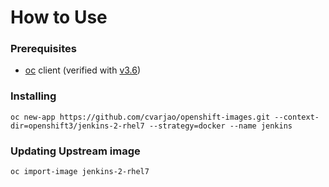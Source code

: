 
# How to Use

### Prerequisites
* [oc](https://github.com/openshift/origin/releases) client (verified with [v3.6](https://github.com/openshift/origin/releases/tag/v3.6.0))
### Installing
```
oc new-app https://github.com/cvarjao/openshift-images.git --context-dir=openshift3/jenkins-2-rhel7 --strategy=docker --name jenkins
```

### Updating Upstream image
```
oc import-image jenkins-2-rhel7
```
